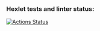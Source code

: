 ### Hexlet tests and linter status:
[![Actions Status](https://github.com/Guryanov-Maksim/js-algorithms-project-lvl1/workflows/hexlet-check/badge.svg)](https://github.com/Guryanov-Maksim/js-algorithms-project-lvl1/actions)